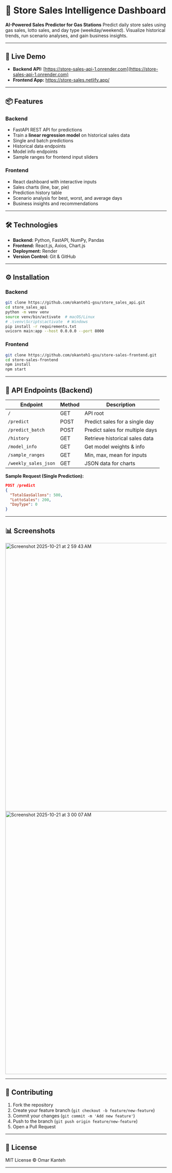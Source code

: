 # 🏪 Store Sales Intelligence Dashboard

**AI-Powered Sales Predictor for Gas Stations**
Predict daily store sales using gas sales, lotto sales, and day type (weekday/weekend). Visualize historical trends, run scenario analyses, and gain business insights.

---

## 🔗 Live Demo

* **Backend API:** [https://store-sales-api-1.onrender.com](https://store-sales-api-1.onrender.com)
* **Frontend App:** https://store-sales.netlify.app/

---

## 📦 Features

### Backend

* FastAPI REST API for predictions
* Train a **linear regression model** on historical sales data
* Single and batch predictions
* Historical data endpoints
* Model info endpoints
* Sample ranges for frontend input sliders

### Frontend

* React dashboard with interactive inputs
* Sales charts (line, bar, pie)
* Prediction history table
* Scenario analysis for best, worst, and average days
* Business insights and recommendations

---

## 🛠 Technologies

* **Backend:** Python, FastAPI, NumPy, Pandas
* **Frontend:** React.js, Axios, Chart.js
* **Deployment:** Render
* **Version Control:** Git & GitHub

---

## ⚙️ Installation

### Backend

```bash
git clone https://github.com/okanteh1-gsu/store_sales_api.git
cd store_sales_api
python -m venv venv
source venv/bin/activate  # macOS/Linux
# .\venv\Scripts\activate  # Windows
pip install -r requirements.txt
uvicorn main:app --host 0.0.0.0 --port 8000
```

### Frontend

```bash
git clone https://github.com/okanteh1-gsu/store-sales-frontend.git
cd store-sales-frontend
npm install
npm start
```

---

## 🔧 API Endpoints (Backend)

| Endpoint             | Method | Description                     |
| -------------------- | ------ | ------------------------------- |
| `/`                  | GET    | API root                        |
| `/predict`           | POST   | Predict sales for a single day  |
| `/predict_batch`     | POST   | Predict sales for multiple days |
| `/history`           | GET    | Retrieve historical sales data  |
| `/model_info`        | GET    | Get model weights & info        |
| `/sample_ranges`     | GET    | Min, max, mean for inputs       |
| `/weekly_sales_json` | GET    | JSON data for charts            |

**Sample Request (Single Prediction):**

```json
POST /predict
{
  "TotalGasGallons": 500,
  "LottoSales": 200,
  "DayType": 0
}
```

---

## 📊 Screenshots

<img width="1452" height="836" alt="Screenshot 2025-10-21 at 2 59 43 AM" src="https://github.com/user-attachments/assets/b1b764fa-5d79-400f-8d11-350e42bfacc7" />
<img width="1439" height="819" alt="Screenshot 2025-10-21 at 3 00 07 AM" src="https://github.com/user-attachments/assets/b3e3aeec-7c1d-4afb-9ef1-27be1b211b65" />



---

## 🤝 Contributing

1. Fork the repository
2. Create your feature branch (`git checkout -b feature/new-feature`)
3. Commit your changes (`git commit -m 'Add new feature'`)
4. Push to the branch (`git push origin feature/new-feature`)
5. Open a Pull Request

---

## 📄 License

MIT License © Omar Kanteh

---
